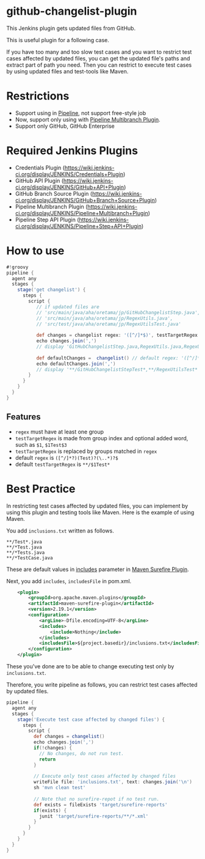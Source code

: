 # github-changelist-plugin

This Jenkins plugin gets updated files from GitHub.

This is useful plugin for a following case.

If you have too many and too slow test cases
and you want to restrict test cases affected by updated files,
you can get the updated file's paths and extract part of path you need.
Then you can restrict to execute test cases by using updated files and test-tools like Maven.

# Restrictions

* Support using in [Pipeline](https://wiki.jenkins-ci.org/display/JENKINS/Pipeline+Groovy+Plugin), not support free-style job
* Now, support only using with [Pipeline Multibranch Plugin](https://wiki.jenkins-ci.org/display/JENKINS/Pipeline+Multibranch+Plugin).
* Support only GitHub, GitHub Enterprise

# Required Jenkins Plugins

* Credentials Plugin (https://wiki.jenkins-ci.org/display/JENKINS/Credentials+Plugin)
* GitHub API Plugin (https://wiki.jenkins-ci.org/display/JENKINS/GitHub+API+Plugin)
* GitHub Branch Source Plugin (https://wiki.jenkins-ci.org/display/JENKINS/GitHub+Branch+Source+Plugin)
* Pipeline Multibranch Plugin (https://wiki.jenkins-ci.org/display/JENKINS/Pipeline+Multibranch+Plugin)
* Pipeline Step API Plugin (https://wiki.jenkins-ci.org/display/JENKINS/Pipeline+Step+API+Plugin)

# How to use
```groovy
#!groovy
pipeline {
  agent any
  stages {
    stage('get changelist') {
      steps {
        script {
           // if updated files are 
           // 'src/main/java/aha/oretama/jp/GitHubChangelistStep.java', 
           // 'src/main/java/aha/oretama/jp/RegexUtils.java',
           // 'src/test/java/aha/oretama/jp/RegexUtilsTest.java'
          
           def changes = changelist regex: '([^/]*$)', testTargetRegex: '$1' 
           echo changes.join(',')
           // display 'GitHubChangelistStep.java,RegexUtils.java,RegexUtilsTest.java'
          
           def defaultChanges =  changelist() // default regex: '([^/]*?)(Test)?(\..*)?$', testTargetRegex = '**/$1Test*'
           echo defaultChanges.join(',')
           // display '**/GitHubChangelistStepTest*,**/RegexUtilsTest*'
        }
      }
    }
  }
}
```

## Features
* `regex` must have at least one group
* `testTargetRegex` is made from group index and optional added word,  
such as `$1`, `$1Test$3`
* `testTargetRegex` is replaced by groups matched in `regex`  
* default `regex` is `([^/]*?)(Test)?(\..*)?$`
* default `testTargetRegex` is `**/$1Test*`

# Best Practice

In restricting test cases affected by updated files,
you can implement by using this plugin and testing tools like Maven.
Here is the example of using Maven.


You add `inclusions.txt` written as follows.
```text
**/Test*.java
**/*Test.java
**/*Tests.java
**/*TestCase.java
```

These are default values in [includes](http://maven.apache.org/surefire/maven-surefire-plugin/test-mojo.html#includes) parameter in [Maven Surefire Plugin](http://maven.apache.org/surefire/maven-surefire-plugin/).

Next, you add `includes`, `includesFile` in pom.xml.

```xml
    <plugin>
        <groupId>org.apache.maven.plugins</groupId>
        <artifactId>maven-surefire-plugin</artifactId>
        <version>2.19.1</version>
        <configuration>
            <argLine>-Dfile.encoding=UTF-8</argLine>
            <includes>
                <include>Nothing</include>
            </includes>
            <includesFile>${project.basedir}/inclusions.txt</includesFile>
        </configuration>
    </plugin>
```


These you've done are to be able to change executing test only by `inclusions.txt`.


Therefore, you write pipeline as follows, you can restrict test cases affected by updated files.
```groovy
pipeline {
  agent any
  stages {
    stage('Execute test case affected by changed files') {
      steps {
        script {
          def changes = changelist()
          echo changes.join(',')
          if(!changes) {
            // No changes, do not run test.
            return
          }
    
          // Execute only test cases affected by changed files
          writeFile file: 'inclusions.txt', text: changes.join('\n')
          sh 'mvn clean test'
    
          // Note that no surefire-repot if no test run.
          def exists = fileExists 'target/surefire-reports'
          if(exists) {
            junit 'target/surefire-reports/**/*.xml'
          }
        }
      }
    }
  }
}
```

